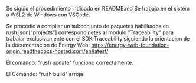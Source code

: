 Se siguio el procedimiento indicado en README.md
Se trabajo en el sistem a WSL2 de Windows con VSCode.



Se procedio a compilar un subconjunto de paquetes habilitados en rush.json["projects"] correspondinetes al modulo "Traceability"
para trabajar exclusivamente con el SDK Traceability siguiendo la orientacion de la documentacion de Energy Web:
https://energy-web-foundation-origin.readthedocs-hosted.com/en/latest/

El comando: "rush update" funciono correctamente.

El Comando: "rush build" arroja 
